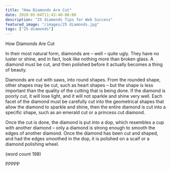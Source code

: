```yaml
---
title: "How Diamonds Are Cut"
date: 2020-05-04T11:43:40-08:00
description: "25 diamonds Tips for Web Success"
featured_image: "/images/25 diamonds.jpg"
tags: ["25 diamonds"]
---
```


How Diamonds Are Cut

In their most natural form, diamonds are – 
well – quite ugly. They have no luster or shine,
 and in fact, look like nothing more than 
broken glass. A diamond must be cut, and 
then polished before it actually becomes a
thing of beauty.

Diamonds are cut with saws, into round 
shapes. From the rounded shape, other 
shapes may be cut, such as heart shapes 
– but the shape is less important than the 
quality of the cutting that is being done. If 
the diamond is poorly cut, it will lose light, 
and it will not sparkle and shine very well. 
Each facet of the diamond must be 
carefully cut into the geometrical shapes 
that allow the diamond to sparkle and 
shine, then the entire diamond is cut into 
a specific shape, such as an emerald cut 
or a princess cut diamond.

Once the cut is done, the diamond is put into 
a dop, which resembles a cup with another 
diamond – only a diamond is strong enough 
to smooth the edges of another diamond. 
Once the diamond has been cut and shaped, 
and had the edges smoothed in the dop, it is 
polished on a scaif or a diamond polishing 
wheel.

(word count 198)

PPPPP

